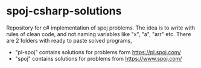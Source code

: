 # spoj-csharp-solutions
Repository for c# implementation of spoj problems. The idea is to write with rules of clean code, and not naming variables like "x", "a", "arr" etc. There are 2 folders with ready to paste solved programs,
- "pl-spoj" contains solutions for problems form https://pl.spoj.com/
- "spoj" contains solutions for problems from https://www.spoj.com/
